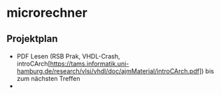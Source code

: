 # microrechner

## Projektplan

#### 
- PDF Lesen (RSB Prak, VHDL-Crash, introCArch[https://tams.informatik.uni-hamburg.de/research/vlsi/vhdl/doc/ajmMaterial/introCArch.pdf]) bis zum nächsten Treffen 
- 
